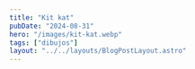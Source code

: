 ```yaml
---
title: "Kit kat"
pubDate: "2024-08-31"
hero: "/images/kit-kat.webp"
tags: ["dibujos"]
layout: "../../layouts/BlogPostLayout.astro"
---
```

